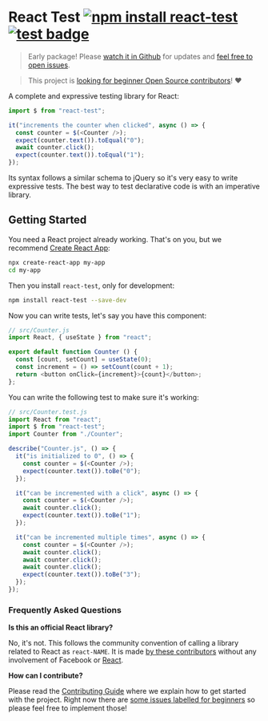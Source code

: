 # React Test [![npm install react-test](https://img.shields.io/badge/npm%20install-react--test-blue.svg)](https://www.npmjs.com/package/react-test) [![test badge](https://github.com/franciscop/react-test/workflows/tests/badge.svg)](https://github.com/franciscop/react-test/actions)

> Early package! Please [watch it in Github](https://github.com/franciscop/react-test/watchers) for updates and [feel free to open issues](https://github.com/franciscop/react-test/issues).

> This project is [looking for beginner Open Source contributors](./Contributing.md)! ❤️

A complete and expressive testing library for React:

```js
import $ from "react-test";

it("increments the counter when clicked", async () => {
  const counter = $(<Counter />);
  expect(counter.text()).toEqual("0");
  await counter.click();
  expect(counter.text()).toEqual("1");
});
```

Its syntax follows a similar schema to jQuery so it's very easy to write expressive tests. The best way to test declarative code is with an imperative library.


## Getting Started

You need a React project already working. That's on you, but we recommend [Create React App](https://create-react-app.dev/):

```bash
npx create-react-app my-app
cd my-app
```

Then you install `react-test`, only for development:

```bash
npm install react-test --save-dev
```

Now you can write tests, let's say you have this component:

```js
// src/Counter.js
import React, { useState } from "react";

export default function Counter () {
  const [count, setCount] = useState(0);
  const increment = () => setCount(count + 1);
  return <button onClick={increment}>{count}</button>;
};
```

You can write the following test to make sure it's working:

```js
// src/Counter.test.js
import React from "react";
import $ from "react-test";
import Counter from "./Counter";

describe("Counter.js", () => {
  it("is initialized to 0", () => {
    const counter = $(<Counter />);
    expect(counter.text()).toBe("0");
  });

  it("can be incremented with a click", async () => {
    const counter = $(<Counter />);
    await counter.click();
    expect(counter.text()).toBe("1");
  });

  it("can be incremented multiple times", async () => {
    const counter = $(<Counter />);
    await counter.click();
    await counter.click();
    await counter.click();
    expect(counter.text()).toBe("3");
  });
});
```



### Frequently Asked Questions

**Is this an official React library?**

No, it's not. This follows the community convention of calling a library related to React as `react-NAME`. It is made [by these contributors](https://github.com/franciscop/react-test/graphs/contributors) without any involvement of Facebook or [React](https://reactjs.org/).

**How can I contribute?**

Please read the [Contributing Guide](./Contributing.md) where we explain how to get started with the project. Right now there are [some issues labelled for beginners](https://github.com/franciscop/react-test/issues?q=is%3Aissue+is%3Aopen+label%3A%22good+first+issue%22) so please feel free to implement those!
